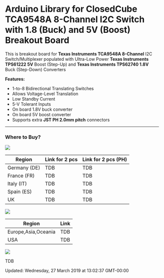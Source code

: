 Arduino Library for
ClosedCube TCA9548A 8-Channel I2C Switch with 1.8 (Buck) and 5V (Boost) Breakout Board
===

This is breakout board for **Texas Instruments TCA9548A 8-Channel** I2C Switch/Multiplexer 
populated with Ultra-Low Power **Texas Instruments TPS61222 5V** Boost (Step-Up) and **Texas Instruments TPS62740 1.8V** Buck (Step-Down) Converters 

**Features:**
 - 1-to-8 Bidirectional Translating Switches
 - Allows Voltage-Level Translation
 - Low Standby Current
 - 5-V Tolerant Inputs
 - On board 1.8V buck converter
 - On board 5V boost converter
 - Supports extra **JST PH 2.0mm pitch** connectors
 
    
---
### Where to Buy?

[![](http://images.closedcube.uk/logo/github/amazon.png)](https://www.amazon.co.uk/dp/B01GBOGNFE)

| Region  | Link for 2 pcs | Link for 2 pcs (PH) |
| ------------- | ------------- |------------- |
| Germany (DE) | TDB | TDB |
| France (FR) | TDB | TDB |
| Italy (IT) | TDB | TDB |
| Spain (ES) | TDB | TDB |
| UK |  TDB | TDB |


[![](http://images.closedcube.uk/logo/github/ebay.gif)](http://www.ebay.co.uk/itm/182129971333)

| Region  | Link |
| ------------- | ------------- |
| Europe,Asia,Oceania | TDB  |
| USA  | TDB |


[![](http://images.closedcube.uk/logo/github/tindie.png)](https://www.tindie.com/stores/closedcube/)

TDB





Updated: Wednesday, 27 March 2019 at 13:02:37 GMT-00:00
